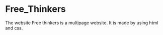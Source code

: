 # Free_Thinkers
The website Free thinkers is a multipage website.
It is made by using html and css.
